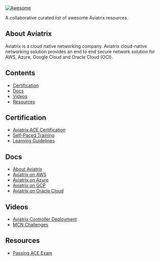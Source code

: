 [![Awesome](https://awesome.re/badge.svg)](https://awesome.re)

A collaborative curated list of awesome Aviatrix resources.

## About Aviatrix

Aviatrix is a cloud native networking company. Aviatrix cloud-native networking solution provides an end to end secure network solution for AWS, Azure, Google Cloud and Oracle Cloud (OCI).

## Contents

- [Certification](#Certification)
- [Docs](#docs)
- [Videos](#videos)
- [Resources](#resources)


## Certification

- [Aviatrix ACE Certification](https://aviatrix.com/ace/)
- [Self-Paced Training](https://aviatrix.teachable.com/)
- [Learning Guidelines](https://community.aviatrix.com/t/y4hh4ml/ace-associate-self-paced-learning-guidelines)

## Docs

- [About Aviatrix](https://docs.aviatrix.com/StartUpGuides/aviatrix_overview.html)
- [Aviatrix on AWS](https://docs.aviatrix.com/StartUpGuides/aviatrix-cloud-controller-startup-guide.html)
- [Aviatrix on Azure](https://docs.aviatrix.com/StartUpGuides/azure-aviatrix-cloud-controller-startup-guide.html#azure-startup-guide)
- [Aviatrix on GCP](https://docs.aviatrix.com/StartUpGuides/google-aviatrix-cloud-controller-startup-guide.html)
- [Aviatrix on Oracle Cloud](https://docs.aviatrix.com/StartUpGuides/oracle-aviatrix-cloud-controller-startup-guide.html)

## Videos

- [Aviatrix Controller Deployment](https://community.aviatrix.com/t/35h32sz)
- [MCN Challenges](https://packetpushers.net/podcast/heavy-networking-507-build-and-run-a-multi-cloud-network-architecture-with-aviatrix-sponsored/)


## Resources

- [Passing ACE Exam](https://iamajinkya.me/techwisdom/aviatrix-ace-certification/)



